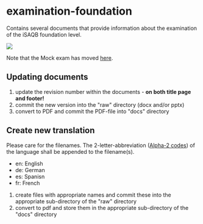 # examination-foundation
Contains several documents that provide information about the examination of the iSAQB foundation level.

![](explanation-diagram.png)

Note that the Mock exam has moved [here](https://github.com/isaqb-org/foundation-exam-questions/tree/main/mock).

## Updating documents

1. update the revision number within the documents - **on both title page and footer!**
2. commit the new version into the "raw" directory (docx and/or pptx)
3. convert to PDF and commit the PDF-file into "docs" directory

## Create new translation

Please care for the filenames. The 2-letter-abbreviation ([Alpha-2 codes](https://www.iban.com/country-codes)) of the language shall be appended to the filename(s).

- en: English
- de: German
- es: Spanisn
- fr: French

1. create files with appropriate names and commit these into the appropriate sub-directory of the "raw" directory
2. convert to pdf and store them in the appropriate sub-directory of the "docs" directory
